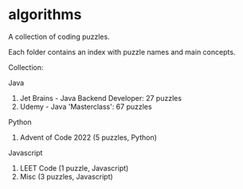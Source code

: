# algorithms

A collection of coding puzzles.

Each folder contains an index with puzzle names and main concepts.

Collection:

Java

1. Jet Brains - Java Backend Developer: 27 puzzles
2. Udemy - Java 'Masterclass': 67 puzzles

Python

1. Advent of Code 2022 (5 puzzles, Python)

Javascript

1. LEET Code (1 puzzle, Javascript)
2. Misc (3 puzzles, Javascript)
